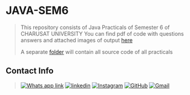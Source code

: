 # JAVA-SEM6
>This repository consists of Java Practicals of Semester 6 of CHARUSAT UNIVERSITY
>You can find pdf of code with questions answers and attached images of output [here](https://github.com/Jayshil-Patel/JAVA-SEM6/tree/main/Final%20PDFs)
>
>A separate [folder](https://github.com/Jayshil-Patel/JAVA-SEM6/tree/main/CODES) will contain all source code of all practicals
## Contact Info
>[![Whats app link](https://img.shields.io/badge/WhatsApp-25D366?style=for-the-badge&logo=whatsapp&logoColor=white)](https://wa.me/918141487230)
>[![linkedin](https://img.shields.io/badge/LinkedIn-0077B5?style=for-the-badge&logo=linkedin&logoColor=white)](https://www.linkedin.com/in/jayshil-patel-607819171/)
>[![Instagram](https://img.shields.io/badge/Instagram-E4405F?style=for-the-badge&logo=instagram&logoColor=white)](https://instagram.com/justchillll?igshid=csicrdof9bba)
>[![GitHub](https://img.shields.io/badge/GitHub-100000?style=for-the-badge&logo=github&logoColor=white)](https://github.com/Jayshil-Patel)
>[![Gmail](https://img.shields.io/badge/Gmail-D14836?style=for-the-badge&logo=gmail&logoColor=white)](mailto:jayshiljatin@gmail.com)
